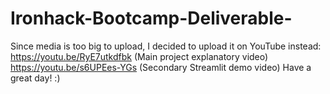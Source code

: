 # Ironhack-Bootcamp-Deliverable-
Since media is too big to upload, I decided to upload it on YouTube instead:
https://youtu.be/RyE7utkdfbk (Main project explanatory video)
https://youtu.be/s6UPEes-YGs (Secondary Streamlit demo video)
Have a great day! :)
